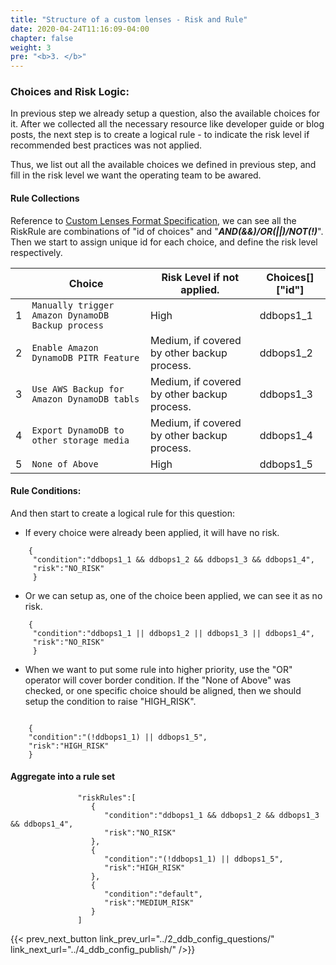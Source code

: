 ```yaml
---
title: "Structure of a custom lenses - Risk and Rule"
date: 2020-04-24T11:16:09-04:00
chapter: false
weight: 3
pre: "<b>3. </b>"
---
```



### Choices and Risk Logic:

In previous step we already setup a question, also the available choices for it. After we collected all the necessary resource like developer guide or blog posts, the next step is to create a logical rule - to indicate the risk level if recommended best practices was not applied.

Thus, we list out all the available choices we defined in previous step, and fill in the risk level we want the operating team to be awared. 

#### Rule Collections

Reference to [Custom Lenses Format Specification](https://docs.aws.amazon.com/wellarchitected/latest/userguide/lenses-format-specification.html), we can see all the RiskRule are combinations of "id of choices" and "***AND(&&)/OR(||)/NOT(!)***". Then we start to assign unique id for each choice, and define the risk level respectively.


||Choice|Risk Level if not applied.|Choices[]["id"]|
| ----------- | ----------- | ----------- | ----------- |
|1|`Manually trigger Amazon DynamoDB Backup process`|High|ddbops1_1|
|2|`Enable Amazon DynamoDB PITR Feature`|Medium, if covered by other backup process.|ddbops1_2|
|3|`Use AWS Backup for Amazon DynamoDB tabls`|Medium, if covered by other backup process.|ddbops1_3|
|4|`Export DynamoDB to other storage media`|Medium, if covered by other backup process.|ddbops1_4|
|5|`None of Above`|High|ddbops1_5|

#### Rule Conditions:

And then start to create a logical rule for this question:

* If every choice were already been applied, it will have no risk. 

```
	{	
     "condition":"ddbops1_1 && ddbops1_2 && ddbops1_3 && ddbops1_4",
     "risk":"NO_RISK"
     }
```

* Or we can setup as, one of the choice been applied, we can see it as no risk.

```
	{	
     "condition":"ddbops1_1 || ddbops1_2 || ddbops1_3 || ddbops1_4",
     "risk":"NO_RISK"
     }
```
* When we want to put some rule into higher priority, use the "OR" operator will cover border condition. If the "None of Above" was checked, or one specific choice should be aligned, then we should setup the condition to raise "HIGH_RISK".

```

	{ 
	"condition":"(!ddbops1_1) || ddbops1_5",
    "risk":"HIGH_RISK"
	}
```
#### Aggregate into a rule set


```
               "riskRules":[
                  {
                     "condition":"ddbops1_1 && ddbops1_2 && ddbops1_3 && ddbops1_4",
                     "risk":"NO_RISK"
                  },
                  {
                     "condition":"(!ddbops1_1) || ddbops1_5",
                     "risk":"HIGH_RISK"
                  },
                  {
                     "condition":"default",
                     "risk":"MEDIUM_RISK"
                  }
               ]

```


{{< prev_next_button link_prev_url="../2_ddb_config_questions/" link_next_url="../4_ddb_config_publish/" />}}

